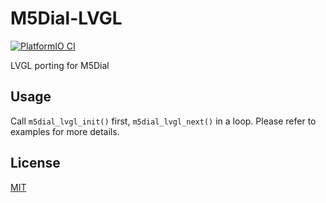 # M5Dial-LVGL
[![PlatformIO CI](https://github.com/mzyy94/M5Dial-LVGL/actions/workflows/ci.yml/badge.svg)](https://github.com/mzyy94/M5Dial-LVGL/actions/workflows/ci.yml)

LVGL porting for M5Dial

## Usage
Call `m5dial_lvgl_init()` first, `m5dial_lvgl_next()` in a loop.
Please refer to examples for more details.

## License

[MIT](LICENSE)
